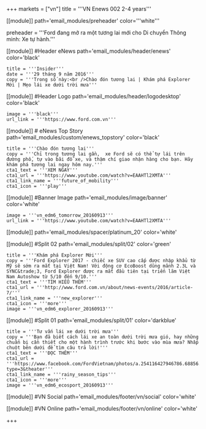 +++
markets = ["vn"]
title = '''VN Enews 002 2-4 years'''


[[module]]
path='email_modules/preheader'
color='''white'''

preheader = '''Ford đang mở ra một tương lai mới cho Di chuyển Thông minh: Xe tự hành.'''

[[module]] #Header eNews
path='email_modules/header/enews'
color='black'

	title = '''Insider'''
	date = '''29 tháng 9 năm 2016'''
	copy = '''Trong số này:<br />Chào đón tương lai | Khám phá Explorer Mới | Mẹo lái xe dưới trời mưa'''

[[module]] #Header Logo
path='email_modules/header/logodesktop'
color='black'

	image = '''black'''
	url_link = '''https://www.ford.com.vn'''
 
[[module]] # eNews Top Story
path='email_modules/custom/enews_topstory'
color='black'

	title = '''Chào đón tương lai'''
	copy = '''Chỉ trong tương lai gần,	xe Ford sẽ có thể tự lái trên đường phố, tự vào bãi đỗ xe, và thậm chí giao nhận hàng cho bạn. Hãy khám phá tương lai ngay hôm nay.'''
	cta1_text = '''XEM NGAY'''
	cta1_url = '''https://www.youtube.com/watch?v=EAAHTl2XMTA'''
	cta1_link_name = '''future_of_mobility'''
	cta1_icon = '''play'''

[[module]] #Banner Image
path='email_modules/image/banner'
color='white'

	image = '''vn_edm6_tomorrow_20160913'''
	url_link = '''https://www.youtube.com/watch?v=EAAHTl2XMTA'''

[[module]]
path='email_modules/spacer/platinum_20'
color='white'

[[module]] #Split 02
path='email_modules/split/02'
color='green'

	title = '''Khám phá Explorer Mới'''
	copy = '''Ford Explorer 2017 - chiếc xe SUV cao cấp được nhập khẩu từ Mỹ sẽ sớm ra mắt tại Việt Nam! Với động cơ EcoBoost dũng mãnh 2.3L và	SYNC&trade;3, Ford Explorer được ra mắt đầu tiên tại triển lãm Việt Nam Autoshow từ 5/10 đến 9/10.'''
	cta1_text = '''TÌM HIỂU THÊM'''
	cta1_url = '''http://www.ford.com.vn/about/news-events/2016/article-7/'''
	cta1_link_name = '''new_explorer'''
	cta1_icon = '''more'''
	image = '''vn_edm6_explorer_20160913'''

[[module]] #Split 01
path='email_modules/split/01'
color='darkblue'

	title = '''Tư vấn lái xe dưới trời mưa'''
	copy = '''Bạn đã biết cách lái xe an toàn dưới trời mưa gió, hay những chuẩn bị cần thiết cho một hành trình trước khi bước vào mùa mưa? Nhấp chuột bên dưới để tìm câu trả lời!'''
	cta1_text = '''ĐỌC THÊM'''
	cta1_url = '''https://www.facebook.com/FordVietnam/photos/a.254116427946786.68856.222579061100523/1318160408209044/?type=3&theater'''
	cta1_link_name = '''rainy_season_tips'''
	cta1_icon = '''more'''
	image = '''vn_edm6_ecosport_20160913'''

[[module]] #VN Social
path='email_modules/footer/vn/social'
color='white'

[[module]] #VN Online
path='email_modules/footer/vn/online'
color='white'


+++